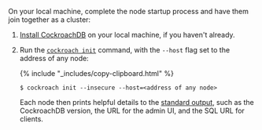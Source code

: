 On your local machine, complete the node startup process and have them join together as a cluster:

1. [Install CockroachDB](install-cockroachdb.html) on your local machine, if you haven't already.

2. Run the [`cockroach init`](initialize-a-cluster.html) command, with the `--host` flag set to the address of any node:

    {% include "_includes/copy-clipboard.html" %}
    ~~~ shell
    $ cockroach init --insecure --host=<address of any node>
    ~~~

    Each node then prints helpful details to the [standard output](start-a-node.html#standard-output), such as the CockroachDB version, the URL for the admin UI, and the SQL URL for clients.
